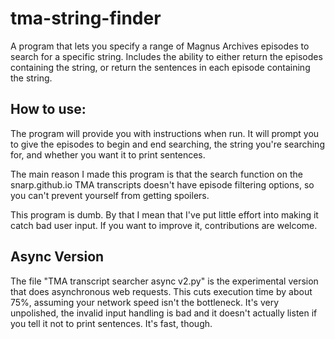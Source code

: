 # tma-string-finder
A program that lets you specify a range of Magnus Archives episodes to search for a specific string. Includes the ability to either return the episodes containing the string, or return the sentences in each episode containing the string. 

## How to use:
The program will provide you with instructions when run. It will prompt you to give the episodes to begin and end searching, the string you're searching for, and whether you want it to print sentences. 

The main reason I made this program is that the search function on the snarp.github.io TMA transcripts doesn't have episode filtering options, so you can't prevent yourself from getting spoilers. 

This program is dumb. By that I mean that I've put little effort into making it catch bad user input. If you want to improve it, contributions are welcome.

## Async Version
The file "TMA transcript searcher async v2.py" is the experimental version that does asynchronous web requests. This cuts execution time by about 75%, assuming your network speed isn't the bottleneck. It's very unpolished, the invalid input handling is bad and it doesn't actually listen if you tell it not to print sentences. It's fast, though. 
